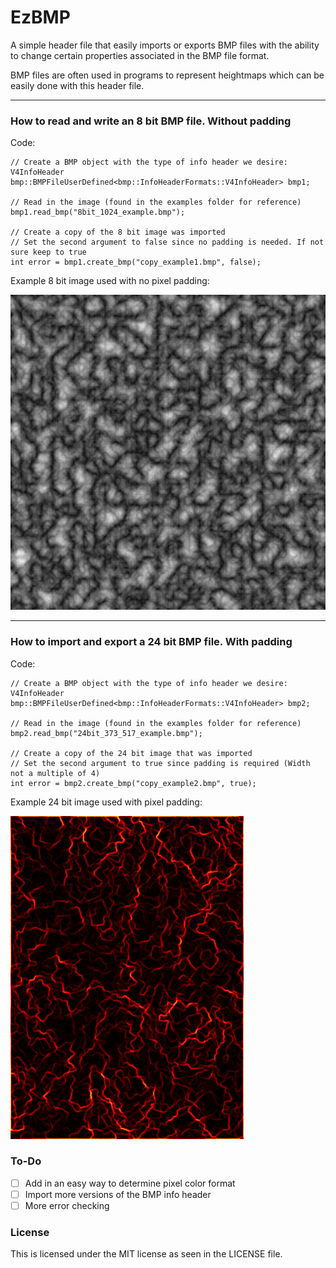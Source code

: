 # EzBMP
A simple header file that easily imports or exports BMP files with the ability to change certain properties associated in the BMP file format. 

BMP files are often used in programs to represent heightmaps which can be easily done with this header file.

---

### How to read and write an 8 bit BMP file. Without padding
Code:
```
// Create a BMP object with the type of info header we desire: V4InfoHeader
bmp::BMPFileUserDefined<bmp::InfoHeaderFormats::V4InfoHeader> bmp1;

// Read in the image (found in the examples folder for reference)
bmp1.read_bmp("8bit_1024_example.bmp");

// Create a copy of the 8 bit image was imported
// Set the second argument to false since no padding is needed. If not sure keep to true
int error = bmp1.create_bmp("copy_example1.bmp", false);
```
Example 8 bit image used with no pixel padding: 

![Alt text](https://github.com/jeremy1357/BMP-Image-Reader-Writer/blob/master/Example%20BMPs/8bit_1024_example.bmp)

---

### How to import and export a 24 bit BMP file. With padding
Code:
```
// Create a BMP object with the type of info header we desire: V4InfoHeader
bmp::BMPFileUserDefined<bmp::InfoHeaderFormats::V4InfoHeader> bmp2;

// Read in the image (found in the examples folder for reference)
bmp2.read_bmp("24bit_373_517_example.bmp");

// Create a copy of the 24 bit image that was imported
// Set the second argument to true since padding is required (Width not a multiple of 4)
int error = bmp2.create_bmp("copy_example2.bmp", true);
```
Example 24 bit image used with pixel padding:

![Alt text](https://github.com/jeremy1357/BMP-Image-Reader-Writer/blob/master/Example%20BMPs/24bit_373_517_example.bmp)



### To-Do
- [ ] Add in an easy way to determine pixel color format
- [ ] Import more versions of the BMP info header
- [ ] More error checking

### License
This is licensed under the MIT license as seen in the LICENSE file. 
